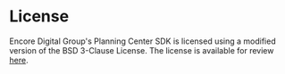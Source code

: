 # License

Encore Digital Group's Planning Center SDK is licensed using a modified version of the BSD 3-Clause License.
The license is available for review [here](https://docs.encoredigitalgroup.com/LicenseTerms/).
